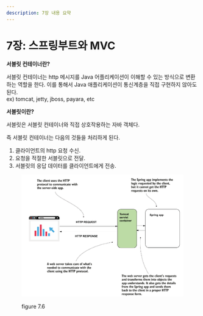 ```yaml
---
description: 7장 내용 요약
---
```


# 7장: 스프링부트와 MVC

**서블릿 컨테이너란?**&#x20;

서블릿 컨테이너는 http 메시지를 Java 어플리케이션이 이해할 수 있는 방식으로 변환하는 역할을 한다. 이를 통해서 Java 애플리케이션이 통신계층을 직접 구현하지 않아도 된다. \
ex) tomcat, jetty, jboss, payara, etc

**서블릿이란?**&#x20;

서블릿은 서블릿 컨테이너와 직접 상호작용하는 자바 객체다.

즉 서블릿 컨테이너는 다음의 것들을 처리하게 된다.

1. 클라이언트의 http 요청 수신.
2. 요청을 적절한 서블릿으로 전달.
3. 서블릿의 응답 데이터를 클라이언트에게 전송.

<figure><img src="../../.gitbook/assets/image (6).png" alt=""><figcaption><p>figure 7.6</p></figcaption></figure>



